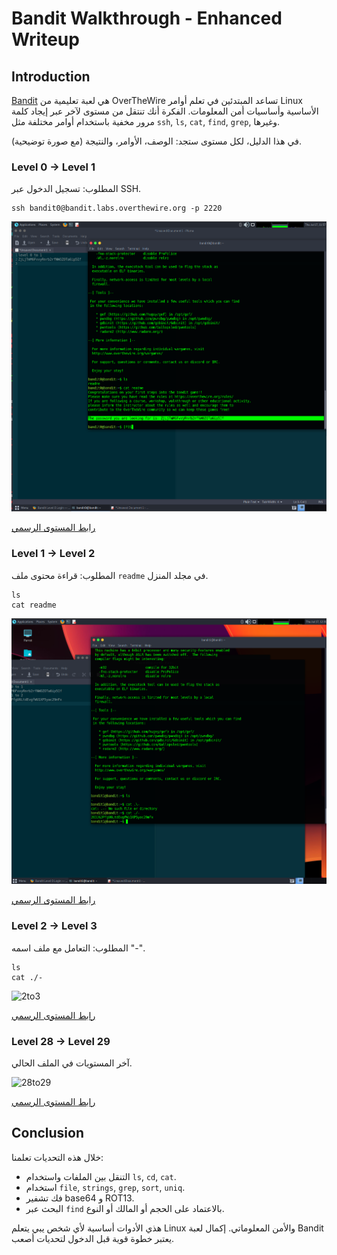<!DOCTYPE html>
<html lang="en">
<head>
  <meta charset="UTF-8" />
  <title>Bandit Walkthrough - Enhanced Writeup</title>
</head>
<body>
  <h1>Bandit Walkthrough - Enhanced Writeup</h1>

  <h2>Introduction</h2>
  <p>
    <a href="https://overthewire.org/wargames/bandit/">Bandit</a> هي لعبة تعليمية من OverTheWire تساعد المبتدئين في تعلم أوامر Linux الأساسية وأساسيات أمن المعلومات. الفكرة أنك تنتقل من مستوى لآخر عبر إيجاد كلمة مرور مخفية باستخدام أوامر مختلفة مثل <code>ssh</code>, <code>ls</code>, <code>cat</code>, <code>find</code>, <code>grep</code>, وغيرها.
  </p>

  <p>في هذا الدليل، لكل مستوى ستجد: الوصف، الأوامر، والنتيجة (مع صورة توضيحية).</p>

  <!-- Example structure repeated for each level -->

  <div class="level">
    <h3>Level 0 → Level 1</h3>
    <p>المطلوب: تسجيل الدخول عبر SSH.</p>
    <pre><code>ssh bandit0@bandit.labs.overthewire.org -p 2220</code></pre>
    <img src="./assets/0to1.png" alt="0to1" />
    <p><a href="https://overthewire.org/wargames/bandit/bandit0.html">رابط المستوى الرسمي</a></p>
  </div>

  <div class="level">
    <h3>Level 1 → Level 2</h3>
    <p>المطلوب: قراءة محتوى ملف <code>readme</code> في مجلد المنزل.</p>
    <pre><code>ls
cat readme</code></pre>
    <img src="./assets/1to2.png" alt="1to2" />
    <p><a href="https://overthewire.org/wargames/bandit/bandit1.html">رابط المستوى الرسمي</a></p>
  </div>

  <div class="level">
    <h3>Level 2 → Level 3</h3>
    <p>المطلوب: التعامل مع ملف اسمه "-".</p>
    <pre><code>ls
cat ./-</code></pre>
    <img src="./assets/2to3.png" alt="2to3" />
    <p><a href="https://overthewire.org/wargames/bandit/bandit2.html">رابط المستوى الرسمي</a></p>
  </div>

  <!-- ... كرر نفس النمط لبقية المستويات مع شرح وأوامر وصورة ... -->

  <div class="level">
    <h3>Level 28 → Level 29</h3>
    <p>آخر المستويات في الملف الحالي.</p>
    <img src="./assets/28to29.png" alt="28to29" />
    <p><a href="https://overthewire.org/wargames/bandit/bandit28.html">رابط المستوى الرسمي</a></p>
  </div>

  <h2>Conclusion</h2>
  <p>
    خلال هذه التحديات تعلمنا:
  </p>
  <ul>
    <li>التنقل بين الملفات واستخدام <code>ls</code>, <code>cd</code>, <code>cat</code>.</li>
    <li>استخدام <code>file</code>, <code>strings</code>, <code>grep</code>, <code>sort</code>, <code>uniq</code>.</li>
    <li>فك تشفير base64 و ROT13.</li>
    <li>البحث عبر <code>find</code> بالاعتماد على الحجم أو المالك أو النوع.</li>
  </ul>
  <p>
    هذي الأدوات أساسية لأي شخص يبي يتعلم Linux والأمن المعلوماتي. إكمال لعبة Bandit يعتبر خطوة قوية قبل الدخول لتحديات أصعب.
  </p>
</body>
</html>
